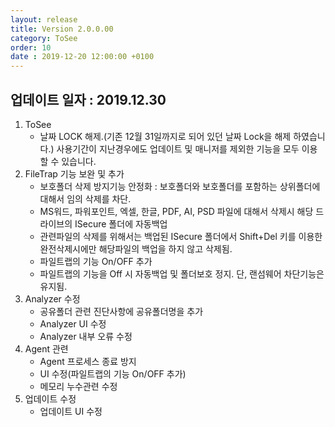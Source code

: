 ```yaml
---
layout: release
title: Version 2.0.0.00
category: ToSee
order: 10
date : 2019-12-20 12:00:00 +0100
---
```


## 업데이트 일자 : 2019.12.30
1. ToSee
   - 날짜 LOCK 해제.(기존 12월 31일까지로 되어 있던 날짜 Lock을 해제 하였습니다.) 사용기간이 지난경우에도 업데이트 및 매니저를 제외한 기능을 모두 이용할 수 있습니다.
2. FileTrap 기능 보완 및 추가
   - 보호폴더 삭제 방지기능 안정화
     : 보호폴더와 보호폴더를 포함하는 상위폴더에 대해서 임의 삭제를 차단.
   - MS워드, 파워포인트, 엑셀, 한글, PDF, AI, PSD 파일에 대해서 삭제시 해당 드라이브의 ISecure 폴더에 자동백업
   - 관련파일의 삭제를 위해서는 백업된 ISecure 폴더에서 Shift+Del 키를 이용한 완전삭제시에만 해당파일의 백업을 하지 않고 삭제됨.
   - 파일트랩의 기능 On/OFF 추가
   - 파일트랩의 기능을  Off 시 자동백업 및 폴더보호 정지.  단, 랜섬웨어 차단기능은 유지됨.
1. Analyzer 수정
   - 공유폴더 관련 진단사항에 공유폴더명을 추가
   - Analyzer UI 수정
   - Analyzer 내부 오류 수정
2. Agent 관련
   - Agent 프로세스 종료 방지
   - UI 수정(파일트랩의 기능 On/OFF 추가)
   - 메모리 누수관련 수정
3. 업데이트 수정
   - 업데이트 UI 수정  